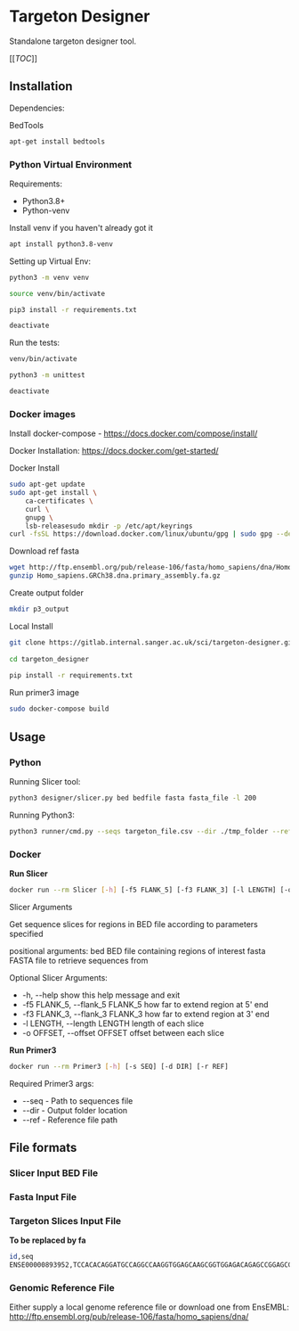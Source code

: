 # Targeton Designer

Standalone targeton designer tool.

[[_TOC_]]

## Installation

Dependencies:

BedTools
```sh
apt-get install bedtools
```

### Python Virtual Environment

Requirements:
 - Python3.8+
 - Python-venv

Install venv if you haven't already got it
```sh
apt install python3.8-venv
```

Setting up Virtual Env:
```sh
python3 -m venv venv

source venv/bin/activate

pip3 install -r requirements.txt

deactivate
```

Run the tests:
```sh
venv/bin/activate

python3 -m unittest

deactivate
```

### Docker images

Install docker-compose - https://docs.docker.com/compose/install/

Docker Installation:
https://docs.docker.com/get-started/

Docker Install
```sh
sudo apt-get update
sudo apt-get install \
    ca-certificates \
    curl \
    gnupg \
    lsb-releasesudo mkdir -p /etc/apt/keyrings
curl -fsSL https://download.docker.com/linux/ubuntu/gpg | sudo gpg --dearmor -o /etc/apt/keyrings/docker.gpgsudo apt install docker.iosudo apt install docker-compose
```

Download ref fasta
```sh
wget http://ftp.ensembl.org/pub/release-106/fasta/homo_sapiens/dna/Homo_sapiens.GRCh38.dna.primary_assembly.fa.gz
gunzip Homo_sapiens.GRCh38.dna.primary_assembly.fa.gz
```

Create output folder
```sh
mkdir p3_output
```

Local Install
```sh
git clone https://gitlab.internal.sanger.ac.uk/sci/targeton-designer.git
 
cd targeton_designer
 
pip install -r requirements.txt
```

Run primer3 image
```sh
sudo docker-compose build
```

## Usage

### Python

Running Slicer tool:
```sh
python3 designer/slicer.py bed bedfile fasta fasta_file -l 200
```

Running Python3:
```sh
python3 runner/cmd.py --seqs targeton_file.csv --dir ./tmp_folder --ref genomic_reference_file.fna
```

### Docker

**Run Slicer**
```sh
docker run --rm Slicer [-h] [-f5 FLANK_5] [-f3 FLANK_3] [-l LENGTH] [-o OFFSET] bed fasta
```

Slicer Arguments

Get sequence slices for regions in BED file according to parameters specified

positional arguments:
  bed                   BED file containing regions of interest
  fasta                 FASTA file to retrieve sequences from

Optional Slicer Arguments:
  - -h, --help            show this help message and exit
  - -f5 FLANK_5, --flank_5 FLANK_5
                        how far to extend region at 5' end
  - -f3 FLANK_3, --flank_3 FLANK_3
                        how far to extend region at 3' end
  - -l LENGTH, --length LENGTH
                        length of each slice
  - -o OFFSET, --offset OFFSET
                        offset between each slice

**Run Primer3**
```sh
docker run --rm Primer3 [-h] [-s SEQ] [-d DIR] [-r REF]
```

Required Primer3 args:
- --seq - Path to sequences file
- --dir - Output folder location
- --ref - Reference file path


## File formats

### Slicer Input BED File

### Fasta Input File

### Targeton Slices Input File 
**To be replaced by fa**
```sh
id,seq
ENSE00000893952,TCCACACAGGATGCCAGGCCAAGGTGGAGCAAGCGGTGGAGACAGAGCCGGAGCCCGAGCTGCGCCAGCAGACCGAGTGGCAGAGCGGCCAGCGCTGGGAACTGGCACTGGGTCGCTTTTGGGATTACCTGCGCTGGGTGCAGACACTGTCTGAGCAGGTGCAGGAGGAGCTGCTCAGCTCCCAGGTCACCCAGGAACTGAGGTGAGTGTCC
```

### Genomic Reference File

Either supply a local genome reference file or download one from EnsEMBL:
http://ftp.ensembl.org/pub/release-106/fasta/homo_sapiens/dna/

